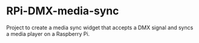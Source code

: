 RPi-DMX-media-sync
==================

Project to create a media sync widget that accepts a DMX signal and syncs a media player on a Raspberry Pi.
